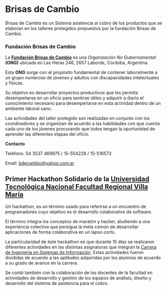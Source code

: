 # Brisas de Cambio
Brisas de Cambio es un Sistema asistencia al cobro de los productos que se elaboran en los talleres protegidos propuestos por la fundación Brisas de Cambio.

### Fundación Brisas de Cambio
La [**Fundación Brisas de Cambio**](https://www.facebook.com/brisa.cambio) es una *Organización No Gubernamental* **(ONG)** ubicada en Las Heras 246, 2657 Laborde, Cordoba, Argentina.

Esta **ONG** surge con el propósito fundamental de contener laboralmente a un grupo numeroso de jóvenes y adultos con discapacidades intelectuales y físicas.

Su objetivo es desarrollar proyectos productivos que les permita desempeñarse en un oficio para sentirse útiles y adquirir a diario el conocimiento necesario para desempeñarse en esta actividad dentro de un ambiente laboral sano.

Las actividades del taller protegido son realizadas en conjunto con los coordinadores y se organizan de acuerdo a las habilidades con que cuenta cada uno de los jóvenes procurando que todos tengan la oportunidad de aprender las diferentes etapas del oficio.

**Contacto**

Teléfono: 54 3537 469975 / 15-554228 / 15-516573

Email: bdecambio@yahoo.com.ar

## Primer Hackathon Solidario de la [Universidad Tecnológica Nacional Facultad Regional Villa María](http://www.frvm.utn.edu.ar)
Un hackathon, es un término usado para referirse a un encuentro de programadores cuyo objetivo es el desarrollo colaborativo de software.

El término integra los conceptos de maratón y hacker, aludiendo a una experiencia colectiva que persigue la meta común de desarrollar aplicaciones de forma colaborativa en un lapso corto.

La particularidad de éste hackathon es que durante 15 días se realizaron diferentes actividades en las distintas asignaturas que integran la [Carrera de Ingeniería en Sistemas de Información](http://www.sistemas.frvm.utn.edu.ar). Estas actividades fueron divididas de acuerdo a las aptitudes adquiridas por los alumnos de acuerdo a su grado de avance en la carrera.

Se contó también con la colaboración de los docentes de la facultad en actividades de desarrollo y gestión de los equipos de análisis, diseño y desarrollo del sistema de asistencia para el cobro.
